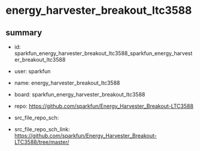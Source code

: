 # energy_harvester_breakout_ltc3588
 
## summary 
* id: sparkfun_energy_harvester_breakout_ltc3588_sparkfun_energy_harvester_breakout_ltc3588
* user: sparkfun
* name: energy_harvester_breakout_ltc3588
* board: sparkfun_energy_harvester_breakout_ltc3588
* repo: https://github.com/sparkfun/Energy_Harvester_Breakout-LTC3588



* src_file_repo_sch: 
* src_file_repo_sch_link: https://github.com/sparkfun/Energy_Harvester_Breakout-LTC3588/tree/master/




